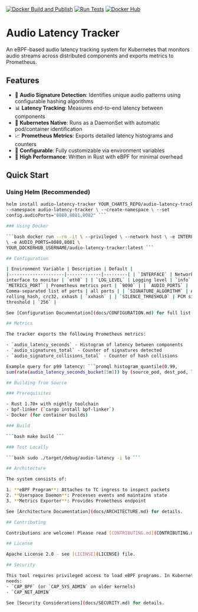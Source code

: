 [![Docker Build and Publish](https://github.com/navicore/audio-latency-tracker/actions/workflows/docker-publish.yml/badge.svg)](https://github.com/navicore/audio-latency-tracker/actions/workflows/docker-publish.yml)
[![Run Tests](https://github.com/navicore/audio-latency-tracker/actions/workflows/test.yml/badge.svg)](https://github.com/navicore/audio-latency-tracker/actions/workflows/test.yml)
[![Docker Hub](https://img.shields.io/docker/v/navicore/audio-latency-tracker?label=docker&sort=semver)](https://hub.docker.com/r/YOUR_DOCKERHUB_USERNAME/audio-latency-tracker)

# Audio Latency Tracker

An eBPF-based audio latency tracking system for Kubernetes that monitors audio
streams across distributed components and exports metrics to Prometheus.

## Features

- 🎵 **Audio Signature Detection**: Identifies unique audio patterns using
  configurable hashing algorithms
- 📊 **Latency Tracking**: Measures end-to-end latency between components
- 🐳 **Kubernetes Native**: Runs as a DaemonSet with automatic pod/container
  identification
- 📈 **Prometheus Metrics**: Exports detailed latency histograms and counters
- 🔧 **Configurable**: Fully customizable via environment variables
- 🚀 **High Performance**: Written in Rust with eBPF for minimal overhead

## Quick Start

### Using Helm (Recommended)

```bash helm repo add YOUR_CHARTS_REPO https://YOUR_USERNAME.github.io/charts
helm install audio-latency-tracker YOUR_CHARTS_REPO/audio-latency-tracker \
--namespace audio-latency-tracker \ --create-namespace \ --set
config.audioPorts="8080,8081,8082" ```

### Using Docker

```bash docker run --rm -it \ --privileged \ --network host \ -e INTERFACE=eth0
\ -e AUDIO_PORTS=8080,8081 \
YOUR_DOCKERHUB_USERNAME/audio-latency-tracker:latest ```

## Configuration

| Environment Variable | Description | Default |
|---------------------|-------------|---------| | `INTERFACE` | Network
interface to monitor | `eth0` | | `LOG_LEVEL` | Logging level | `info` | |
`METRICS_PORT` | Prometheus metrics port | `9090` | | `AUDIO_PORTS` |
Comma-separated list of ports | all ports | | `SIGNATURE_ALGORITHM` | Algorithm:
rolling_hash, crc32, xxhash | `xxhash` | | `SILENCE_THRESHOLD` | PCM silence
threshold | `256` |

See [Configuration Documentation](docs/CONFIGURATION.md) for full list.

## Metrics

The tracker exports the following Prometheus metrics:

- `audio_latency_seconds` - Histogram of latency between components
- `audio_signatures_total` - Counter of signatures detected
- `audio_signature_collisions_total` - Counter of hash collisions

Example query for p99 latency: ```promql histogram_quantile(0.99,
sum(rate(audio_latency_seconds_bucket[5m])) by (source_pod, dest_pod, le)) ```

## Building from Source

### Prerequisites

- Rust 1.70+ with nightly toolchain
- bpf-linker (`cargo install bpf-linker`)
- Docker (for container builds)

### Build

```bash make build ```

### Test Locally

```bash sudo ./target/debug/audio-latency -i lo ```

## Architecture

The system consists of:

1. **eBPF Program**: Attaches to TC ingress to inspect packets
2. **Userspace Daemon**: Processes events and maintains state
3. **Metrics Exporter**: Provides Prometheus endpoint

See [Architecture Documentation](docs/ARCHITECTURE.md) for details.

## Contributing

Contributions are welcome! Please read [CONTRIBUTING.md](CONTRIBUTING.md) first.

## License

Apache License 2.0 - see [LICENSE](LICENSE) file.

## Security

This tool requires privileged access to load eBPF programs. In Kubernetes, it
needs:
- `CAP_BPF` (or `CAP_SYS_ADMIN` on older kernels)
- `CAP_NET_ADMIN`

See [Security Considerations](docs/SECURITY.md) for details.

